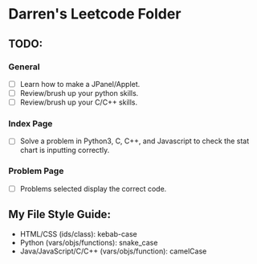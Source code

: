 # Darren's Leetcode Folder

## TODO:

### General
- [ ] Learn how to make a JPanel/Applet.
- [ ] Review/brush up your python skills.
- [ ] Review/brush up your C/C++ skills.

### Index Page
- [ ] Solve a problem in Python3, C, C++, and Javascript to check the stat chart is inputting correctly.

### Problem Page
- [ ] Problems selected display the correct code.

## My File Style Guide:
- HTML/CSS (ids/class): kebab-case
- Python (vars/objs/functions): snake_case
- Java/JavaScript/C/C++ (vars/objs/function): camelCase